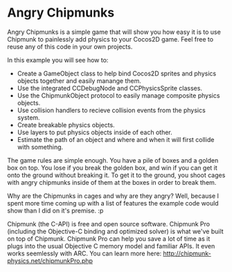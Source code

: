 Angry Chipmunks
=

Angry Chipmunks is a simple game that will show you how easy it is to use Chipmunk to painlessly add physics to your Cocos2D game. Feel free to reuse any of this code in your own projects.

In this example you will see how to:

* Create a GameObject class to help bind Cocos2D sprites and physics objects together and easily manange them.
* Use the integrated CCDebugNode and CCPhysicsSprite classes.
* Use the ChipmunkObject protocol to easily manage composite physics objects.
* Use collision handlers to recieve collision events from the physics system.
* Create breakable physics objects.
* Use layers to put physics objects inside of each other.
* Estimate the path of an object and where and when it will first collide with something.

The game rules are simple enough. You have a pile of boxes and a golden box on top. You lose if you break the golden box, and win if you can get it onto the ground without breaking it. To get it to the ground, you shoot cages with angry chipmunks inside of them at the boxes in order to break them.

Why are the Chipmunks in cages and why are they angry? Well, because I spent more time coming up with a list of features the example code would show than I did on it's premise. :p

Chipmunk (the C-API) is free and open source software. Chipmunk Pro (including the Objective-C binding and optimized solver) is what we've built on top of Chipmunk. Chipmunk Pro can help you save a lot of time as it plugs into the usual Objective C memory model and familiar APIs. It even works seemlessly with ARC. You can learn more here: http://chipmunk-physics.net/chipmunkPro.php